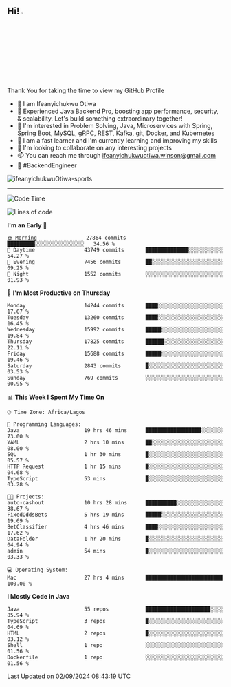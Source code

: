 <!-- BLOG-POST-LIST:START --><!-- BLOG-POST-LIST:END -->

## Hi! <img src="https://media.giphy.com/media/hvRJCLFzcasrR4ia7z/giphy.gif" width="4%"> 

Thank You for taking the time to view my GitHub Profile

- 👋 I am Ifeanyichukwu Otiwa
- 🚀 Experienced Java Backend Pro, boosting app performance, security, & scalability. Let's build something extraordinary together!
- 👀 I'm interested in Problem Solving, Java, Microservices with Spring, Spring Boot, MySQL, gRPC, REST, Kafka, git, Docker, and Kubernetes
- 🌱 I am a fast learner and I'm currently learning and improving my skills
- 💞️ I'm looking to collaborate on any interesting projects
- 📫 You can reach me through ifeanyichukwuotiwa.winson@gmail.com
- 🚀 #BackendEngineer

<p align="left" marginTop="10px"> <img src="https://komarev.com/ghpvc/?username=ifeanyichukwuOtiwa-sports&label=Profile%20views&color=0e75b6&style=for-the-badge" alt="ifeanyichukwuOtiwa-sports" /> </p>

***

<!--START_SECTION:waka-->
![Code Time](http://img.shields.io/badge/Code%20Time-2%2C862%20hrs%2047%20mins-blue)

![Lines of code](https://img.shields.io/badge/From%20Hello%20World%20I%27ve%20Written-19.8%20million%20lines%20of%20code-blue)

**I'm an Early 🐤** 

```text
🌞 Morning                27864 commits       █████████░░░░░░░░░░░░░░░░   34.56 % 
🌆 Daytime                43749 commits       ██████████████░░░░░░░░░░░   54.27 % 
🌃 Evening                7456 commits        ██░░░░░░░░░░░░░░░░░░░░░░░   09.25 % 
🌙 Night                  1552 commits        ░░░░░░░░░░░░░░░░░░░░░░░░░   01.93 % 
```
📅 **I'm Most Productive on Thursday** 

```text
Monday                   14244 commits       ████░░░░░░░░░░░░░░░░░░░░░   17.67 % 
Tuesday                  13260 commits       ████░░░░░░░░░░░░░░░░░░░░░   16.45 % 
Wednesday                15992 commits       █████░░░░░░░░░░░░░░░░░░░░   19.84 % 
Thursday                 17825 commits       ██████░░░░░░░░░░░░░░░░░░░   22.11 % 
Friday                   15688 commits       █████░░░░░░░░░░░░░░░░░░░░   19.46 % 
Saturday                 2843 commits        █░░░░░░░░░░░░░░░░░░░░░░░░   03.53 % 
Sunday                   769 commits         ░░░░░░░░░░░░░░░░░░░░░░░░░   00.95 % 
```


📊 **This Week I Spent My Time On** 

```text
🕑︎ Time Zone: Africa/Lagos

💬 Programming Languages: 
Java                     19 hrs 46 mins      ██████████████████░░░░░░░   73.00 % 
YAML                     2 hrs 10 mins       ██░░░░░░░░░░░░░░░░░░░░░░░   08.00 % 
SQL                      1 hr 30 mins        █░░░░░░░░░░░░░░░░░░░░░░░░   05.57 % 
HTTP Request             1 hr 15 mins        █░░░░░░░░░░░░░░░░░░░░░░░░   04.68 % 
TypeScript               53 mins             █░░░░░░░░░░░░░░░░░░░░░░░░   03.28 % 

🐱‍💻 Projects: 
auto-cashout             10 hrs 28 mins      ██████████░░░░░░░░░░░░░░░   38.67 % 
FixedOddsBets            5 hrs 19 mins       █████░░░░░░░░░░░░░░░░░░░░   19.69 % 
BetClassifier            4 hrs 46 mins       ████░░░░░░░░░░░░░░░░░░░░░   17.62 % 
DataFolder               1 hr 20 mins        █░░░░░░░░░░░░░░░░░░░░░░░░   04.94 % 
admin                    54 mins             █░░░░░░░░░░░░░░░░░░░░░░░░   03.33 % 

💻 Operating System: 
Mac                      27 hrs 4 mins       █████████████████████████   100.00 % 
```

**I Mostly Code in Java** 

```text
Java                     55 repos            █████████████████████░░░░   85.94 % 
TypeScript               3 repos             █░░░░░░░░░░░░░░░░░░░░░░░░   04.69 % 
HTML                     2 repos             █░░░░░░░░░░░░░░░░░░░░░░░░   03.12 % 
Shell                    1 repo              ░░░░░░░░░░░░░░░░░░░░░░░░░   01.56 % 
Dockerfile               1 repo              ░░░░░░░░░░░░░░░░░░░░░░░░░   01.56 % 
```




 Last Updated on 02/09/2024 08:43:19 UTC
<!--END_SECTION:waka-->

<!--
<p align="center">
![trophy](https://github-profile-trophy.vercel.app/?username=ifeanyichukwuOtiwa-sports&theme=onedark) (https://github.com/ryo-ma/github-profile-trophy)
</p>
-->

<!---
ifeanyi-otiwa/ifeanyi-otiwa is a ✨ special ✨ repository because its `README.md` (this file) appears on your GitHub profile.
You can click the Preview link to take a look at your changes.
--->
